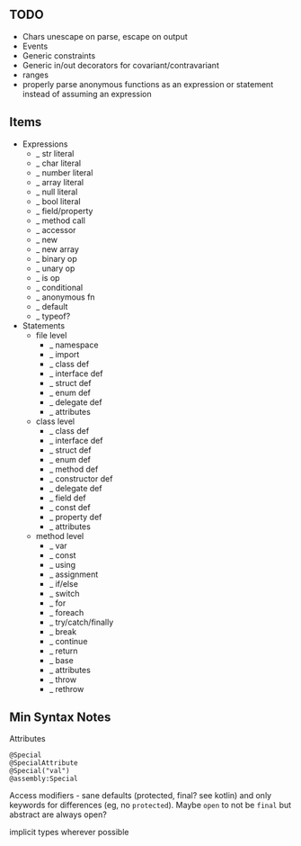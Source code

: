 ## TODO

* Chars unescape on parse, escape on output
* Events
* Generic constraints
* Generic in/out decorators for covariant/contravariant
* ranges
* properly parse anonymous functions as an expression or statement instead of assuming an expression

## Items

* Expressions
    * _ str literal
    * _ char literal
    * _ number literal
    * _ array literal
    * _ null literal
    * _ bool literal
    * _ field/property
    * _ method call
    * _ accessor
    * _ new
    * _ new array
    * _ binary op
    * _ unary op
    * _ is op
    * _ conditional
    * _ anonymous fn
    * _ default
    * _ typeof?
* Statements
    * file level
        * _ namespace
        * _ import
        * _ class def
        * _ interface def
        * _ struct def
        * _ enum def
        * _ delegate def
        * _ attributes
    * class level
        * _ class def
        * _ interface def
        * _ struct def
        * _ enum def
        * _ method def
        * _ constructor def
        * _ delegate def
        * _ field def
        * _ const def
        * _ property def
        * _ attributes
    * method level
        * _ var
        * _ const
        * _ using
        * _ assignment
        * _ if/else
        * _ switch
        * _ for
        * _ foreach
        * _ try/catch/finally
        * _ break
        * _ continue
        * _ return
        * _ base
        * _ attributes
        * _ throw
        * _ rethrow

## Min Syntax Notes

Attributes
```
@Special
@SpecialAttribute
@Special("val")
@assembly:Special
```


Access modifiers - sane defaults (protected, final? see kotlin) and only keywords for differences (eg, no `protected`). Maybe `open` to not be `final` but abstract are always open?


implicit types wherever possible
